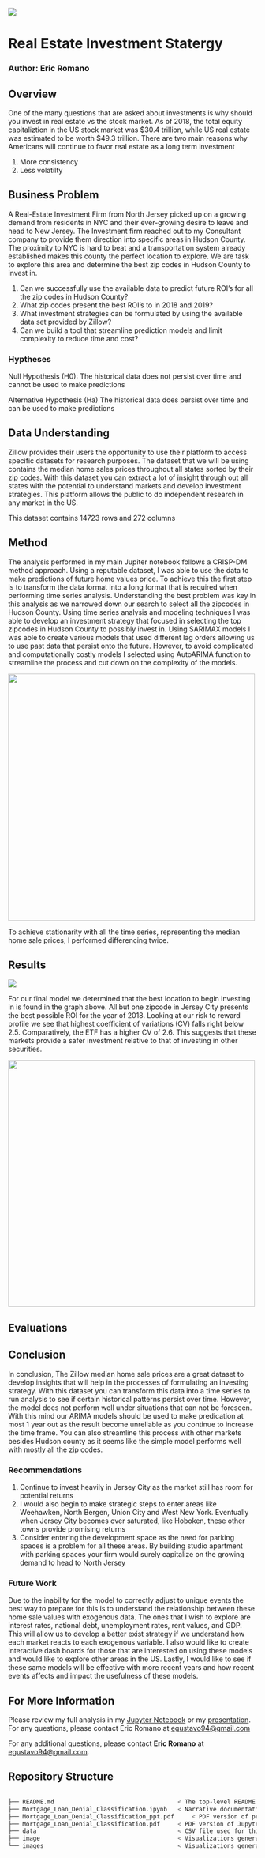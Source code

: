 ![](images/Hudson_county_.PNG)
# Real Estate Investment Statergy 
### Author: Eric Romano
## Overview
One of the many questions that are asked about investments is why should you invest in real estate vs the stock market. As 
of 2018, the total equity capitaliztion in the US stock market was $30.4 trillion, while US real estate was estimated to 
be worth $49.3 trillion. There are two main reasons why Americans will continue to favor real estate as a long term investment
1. More consistency 
2. Less volatilty 

## Business Problem 
A Real-Estate Investment Firm from North Jersey picked up on a growing demand from residents in NYC and their ever-growing
desire to leave and head to New Jersey. The Investment firm reached out to my Consultant company to provide them direction
into specific areas in Hudson County. The proximity to NYC is hard to beat and a transportation system already established
makes this county the perfect location to explore. We are task to explore this area and determine the best zip codes in
Hudson County to invest in. 
1.	Can we successfully use the available data to predict future ROI’s for all the zip codes in Hudson County? 
2.	What zip codes present the best ROI’s to in 2018 and 2019? 
3.	What investment strategies can be formulated by using the available data set provided by Zillow?
4.	Can we build a tool that streamline prediction models and limit complexity to reduce time and cost? 

### Hyptheses
Null Hypothesis (H0): The historical data does not persist over time and cannot be used to make predictions

Alternative Hypothesis (Ha) The historical data does persist over time and can be used to make predictions 

## Data Understanding 

Zillow provides their users the opportunity to use their platform to access specific datasets for research purposes. 
The dataset that we will be using contains the median home sales prices throughout all states sorted by their zip codes. 
With this dataset you can extract a lot of insight through out all states with the potential to understand markets and 
develop investment strategies. This platform allows the public to do independent research in any market in the US. 

This dataset contains 14723 rows and 272 columns 

## Method

The analysis performed in my main Jupiter notebook follows a CRISP-DM method approach. Using a reputable dataset, I was 
able to use the data to make predictions of future home values price. To achieve this the first step is to transform the 
data format into a long format that is required when performing time series analysis. Understanding the best problem was 
key in this analysis as we narrowed down our search to select all the zipcodes in Hudson County. Using time series 
analysis and modeling techniques I was able to develop an investment strategy that focused in selecting the top zipcodes 
in Hudson County to possibly invest in. Using SARIMAX models I was able to create various models that used different 
lag orders allowing us to use past data that persist onto the future. However, to avoid complicated and computationally 
costly models I selected using AutoARIMA function to streamline the process and cut down on the complexity of the models.

<img src="https://github.com/Eric-G-Romano/dsc-phase-4-project/blob/main/images/Stationarity_check.png" width="500" height="500"> 

To achieve stationarity with all the time series, representing the median home sale prices, I performed differencing twice.

## Results 

![](images/ROI%20for%20Zipcodes%20in%20Hudson%20County.png) 

For our final model we determined that the best location to begin investing in is found in the graph above. All but one zipcode 
in Jersey City presents the best possible ROI for the year of 2018. Looking at our risk to reward profile we see that highest 
coefficient of variations (CV) falls right below 2.5. Comparatively, the ETF has a higher CV of 2.6. This suggests that these 
markets provide a safer investment relative to that of investing in other securities.

<img src="https://github.com/Eric-G-Romano/dsc-phase-4-project/blob/main/images/ROI%20for%20Zipcodes%20in%20Hudson%20County.png" width="500" height="500">

## Evaluations

## Conclusion

In conclusion, The Zillow median home sale prices are a great dataset to develop insights that will help in the processes
of formulating an investing strategy. With this dataset you can transform this data into a time series to run analysis 
to see if certain historical patterns persist over time. However, the model does not perform well under situations that 
can not be foreseen. With this mind our ARIMA models should be used to make predication at most 1 year out as the result 
become unreliable as you continue to increase the time frame. You can also streamline this process with other markets 
besides Hudson county as it seems like the simple model performs well with mostly all the zip codes.

### Recommendations 

1. Continue to invest heavily in Jersey City as the market still has room for potential returns
2. I would also begin to make strategic steps to enter areas like Weehawken, North Bergen, Union City and West New York.
Eventually when Jersey City becomes over saturated, like Hoboken, these other towns provide promising returns
3. Consider entering the development space as the need for parking spaces is a problem for all these areas. By building
studio apartment with parking spaces your firm would surely capitalize on the growing demand to head to North Jersey

### Future Work 

Due to the inability for the model to correctly adjust to unique events the best way to prepare for this is to understand
the relationship between these home sale values with exogenous data. The ones that I wish to explore are interest rates,
national debt, unemployment rates, rent values, and GDP. This will allow us to develop a better exist strategy if we 
understand how each market reacts to each exogenous variable. 
I also would like to create interactive dash boards for those that are interested on using these models and would like 
to explore other areas in the US. 
Lastly, I would like to see if these same models will be effective with more recent years and how recent events affects
and impact the usefulness of these models.  

## For More Information

Please review my full analysis in my [Jupyter Notebook]() or my [presentation]().
For any questions, please contact Eric Romano at egustavo94@gmail.com 

For any additional questions, please contact **Eric Romano** at [egustavo94@gmail.com](egustavo94@gmail.com).

## Repository Structure

```bash

├── README.md                                   < The top-level README for reviewers of this project
├── Mortgage_Loan_Denial_Classification.ipynb   < Narrative documentation of analysis in Jupyter notebook
├── Mortgage_Loan_Denial_Classification_ppt.pdf     < PDF version of project presentation
├── Mortgage_Loan_Denial_Classification.pdf     < PDF version of Jupyter notebook
├── data                                        < CSV file used for this project
├── image                                       < Visualizations generated for analysis
└── images                                      < Visualizations generated for analysis
```
